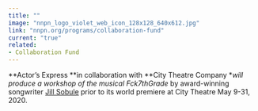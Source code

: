 ```yaml
---
title: ""
image: "nnpn_logo_violet_web_icon_128x128_640x612.jpg"
link: "nnpn.org/programs/collaboration-fund"
current: "true"
related:
- Collaboration Fund
---
```


**Actor’s Express **in collaboration with **City Theatre Company **will produce a workshop of the musical *F*ck7thGrade* by award-winning songwriter <a href="https://www.jillsobule.com/" rel="nofollow">Jill Sobule</a> prior to its world premiere at City Theatre May 9-31, 2020.

